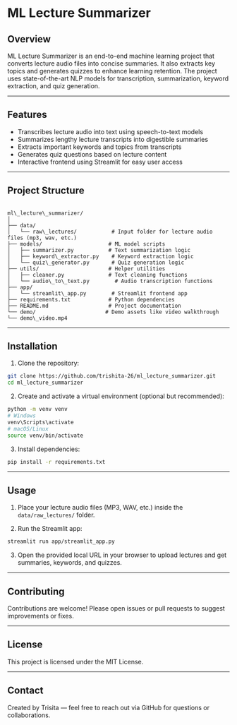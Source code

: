 
# ML Lecture Summarizer

## Overview

ML Lecture Summarizer is an end-to-end machine learning project that converts lecture audio files into concise summaries. It also extracts key topics and generates quizzes to enhance learning retention. The project uses state-of-the-art NLP models for transcription, summarization, keyword extraction, and quiz generation.

---

## Features

- Transcribes lecture audio into text using speech-to-text models
- Summarizes lengthy lecture transcripts into digestible summaries
- Extracts important keywords and topics from transcripts
- Generates quiz questions based on lecture content
- Interactive frontend using Streamlit for easy user access

---

## Project Structure

```

ml\_lecture\_summarizer/
│
├── data/
│   └── raw\_lectures/           # Input folder for lecture audio files (mp3, wav, etc.)
├── models/                     # ML model scripts
│   ├── summarizer.py           # Text summarization logic
│   ├── keyword\_extractor.py    # Keyword extraction logic
│   └── quiz\_generator.py       # Quiz generation logic
├── utils/                      # Helper utilities
│   ├── cleaner.py              # Text cleaning functions
│   └── audio\_to\_text.py        # Audio transcription functions
├── app/
│   └── streamlit\_app.py        # Streamlit frontend app
├── requirements.txt            # Python dependencies
├── README.md                   # Project documentation
└── demo/                      # Demo assets like video walkthrough
└── demo\_video.mp4

````

---

## Installation

1. Clone the repository:

```bash
git clone https://github.com/trishita-26/ml_lecture_summarizer.git
cd ml_lecture_summarizer
````

2. Create and activate a virtual environment (optional but recommended):

```bash
python -m venv venv
# Windows
venv\Scripts\activate
# macOS/Linux
source venv/bin/activate
```

3. Install dependencies:

```bash
pip install -r requirements.txt
```

---

## Usage

1. Place your lecture audio files (MP3, WAV, etc.) inside the `data/raw_lectures/` folder.

2. Run the Streamlit app:

```bash
streamlit run app/streamlit_app.py
```

3. Open the provided local URL in your browser to upload lectures and get summaries, keywords, and quizzes.

---

## Contributing

Contributions are welcome! Please open issues or pull requests to suggest improvements or fixes.

---

## License

This project is licensed under the MIT License.

---

## Contact

Created by Trisita — feel free to reach out via GitHub for questions or collaborations.


